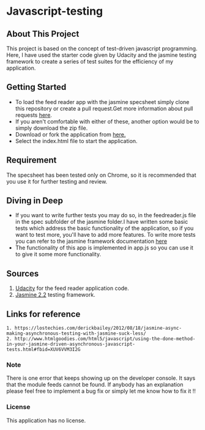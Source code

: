 # Javascript-testing

## About This Project
This project is based on the concept of test-driven javascript programming. Here, I have used the starter code given by Udacity and the
jasmine testing framework to create a series of test suites for the efficiency of my application.

## Getting Started
* To load the feed reader app with the jasmine specsheet simply clone this repository or create a pull request.Get more information about pull requests [here](https://help.github.com/articles/creating-a-pull-request/).
* If you aren't comfortable with either of these, another option would be to simply download the zip file.
* Download or fork the application from [here.](https://github.com/vijpandaturtle/javascript-testing)
* Select the index.html file to start the application.

## Requirement
The specsheet has been tested only on Chrome, so it is recommended that you use it for further testing and review.

## Diving in Deep
* If you want to write further tests you may do so, in the feedreader.js file in the spec subfolder of the jasmine folder.I have written some basic tests which address the basic functionality of the application, so if you want to test more, you'll have to add more features.
To write more tests you can refer to the jasmine framework documentation [here](https://jasmine.github.io/2.2/introduction)
* The functionality of this app is implemented in app.js so you can use it to give it some more functionality.

## Sources
1. [Udacity](www.udacity.com) for the feed reader application code.
2. [Jasmine 2.2](https://jasmine.github.io/index.html) testing framework.

## Links for reference
```
1. https://lostechies.com/derickbailey/2012/08/18/jasmine-async-making-asynchronous-testing-with-jasmine-suck-less/
2. http://www.htmlgoodies.com/html5/javascript/using-the-done-method-in-your-jasmine-driven-asynchronous-javascript-tests.html#fbid=XUV6VVM3I2G
```

### Note
There is one error that keeps showing up on the developer console. It says that the module feeds cannot be found. If anybody has an explanation please feel free to implement a bug fix or simply let me know how to fix it !!

### License
This application has no license.
